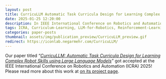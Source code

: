 ```yaml
---
layout: post
title: CurricuLLM Automatic Task Curricula Design for Learning Complex Robot Skills using Large Language Models
date: 2025-01-25 12:20:00
description: In IEEE International Conference on Robotics and Automation (ICRA), 2025
tags: ICRA, Curriculum-Learning, LLM-for-Robotics, Reinforcement-Learning, CurricuLLM
categories: paper-posts
thumbnail: assets/img/publication_preview/CurricuLLM_preview.gif
redirect: https://iconlab.negarmehr.com/CurricuLLM/
---
```


Our paper titled _“<a href="https://arxiv.org/abs/2409.18382">CurricuLLM: Automatic Task Curricula Design for Learning Complex Robot Skills using Large Language Models</a>”_ got accepted at the IEEE International Conference on Robotics and Automation (ICRA) 2025! Please read more about this work at <a href="https://iconlab.negarmehr.com/CurricuLLM/">on its project page</a>.